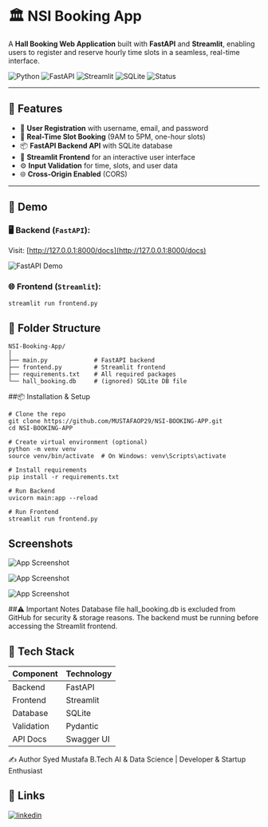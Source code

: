# 🏛️ NSI Booking App

A **Hall Booking Web Application** built with **FastAPI** and **Streamlit**, enabling users to register and reserve hourly time slots in a seamless, real-time interface.

![Python](https://img.shields.io/badge/Python-3.11-blue.svg)
![FastAPI](https://img.shields.io/badge/FastAPI-High--Performance-brightgreen)
![Streamlit](https://img.shields.io/badge/Streamlit-Frontend-orange)
![SQLite](https://img.shields.io/badge/Database-SQLite-lightgrey)
![Status](https://img.shields.io/badge/Status-Completed-brightgreen)

---

## 📌 Features

- 🔐 **User Registration** with username, email, and password  
- 📅 **Real-Time Slot Booking** (9AM to 5PM, one-hour slots)  
- 📦 **FastAPI Backend API** with SQLite database  
- 🎨 **Streamlit Frontend** for an interactive user interface  
- ⚙️ **Input Validation** for time, slots, and user data  
- 🌐 **Cross-Origin Enabled** (CORS)

---

## 🚀 Demo

### 🖥️ Backend (`FastAPI`):
Visit: [http://127.0.0.1:8000/docs](http://127.0.0.1:8000/docs)

![FastAPI Demo](https://user-images.githubusercontent.com/your-screenshot-link.png)

### 🌐 Frontend (`Streamlit`):

```bash
streamlit run frontend.py

```
## 📁 Folder Structure
```
NSI-Booking-App/
│
├── main.py             # FastAPI backend
├── frontend.py         # Streamlit frontend
├── requirements.txt    # All required packages
└── hall_booking.db     # (ignored) SQLite DB file
```
##📦 Installation & Setup
```
# Clone the repo
git clone https://github.com/MUSTAFAOP29/NSI-BOOKING-APP.git
cd NSI-BOOKING-APP

# Create virtual environment (optional)
python -m venv venv
source venv/bin/activate  # On Windows: venv\Scripts\activate

# Install requirements
pip install -r requirements.txt

# Run Backend
uvicorn main:app --reload

# Run Frontend
streamlit run frontend.py
```
## Screenshots

![App Screenshot]([https://via.placeholder.com/468x300?text=App+Screenshot+Here](https://github.com/MUSTAFAOP29/NSI-BOOKING-APP/blob/05aea1de860856a3bfd499414c8732d926e302d5/Screenshot%20(2219).png))

![App Screenshot]([https://via.placeholder.com/468x300?text=App+Screenshot+Here](https://github.com/MUSTAFAOP29/NSI-BOOKING-APP/blob/05aea1de860856a3bfd499414c8732d926e302d5/Screenshot%20(2219).png))

![App Screenshot]([https://via.placeholder.com/468x300?text=App+Screenshot+Here](https://github.com/MUSTAFAOP29/NSI-BOOKING-APP/blob/05aea1de860856a3bfd499414c8732d926e302d5/Screenshot%20(2219).png))




##⚠️ Important Notes
Database file hall_booking.db is excluded from GitHub for security & storage reasons.
The backend must be running before accessing the Streamlit frontend.

## 🧠 Tech Stack
| Component  | Technology |
| ---------- | ---------- |
| Backend    | FastAPI    |
| Frontend   | Streamlit  |
| Database   | SQLite     |
| Validation | Pydantic   |
| API Docs   | Swagger UI |


✍️ Author
Syed Mustafa
B.Tech AI & Data Science | Developer & Startup Enthusiast

## 🔗 Links
[![linkedin](https://img.shields.io/badge/linkedin-0A66C2?style=for-the-badge&logo=linkedin&logoColor=white)](www.linkedin.com/in/syedmustafa29)


